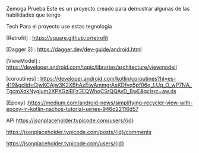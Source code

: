 Zemoga Prueba
Este es un proyecto creado para demostrar algunas de las habilidades que tengo

Tech Para el proyecto use estas tegnologia

[Retrofit] : https://square.github.io/retrofit

[Dagger 2] : https://dagger.dev/dev-guide/android.html

[ViewModel] : https://developer.android.com/topic/libraries/architecture/viewmodell

[coroutines] : https://developer.android.com/kotlin/coroutines?hl=es-419&gclid=CjwKCAjw3K2XBhAzEiwAmmgrAsKDfvq5pf06q_LUq_O_wP7NA_TgcmXdkNygjum2XPXGziBFz3EQWhoCSrQQAvD_BwE&gclsrc=aw.ds

[Epoxy] :https://medium.com/android-news/simplifying-recycler-view-with-epoxy-in-kotlin-nachos-tutorial-series-946d22116d57

[Room]: https://devexperto.com/room-la-libreria-de-base-de-datos-de-android/


API 
https://jsonplaceholder.typicode.com/users/{id}

https://jsonplaceholder.typicode.com/posts/{id}/comments

https://jsonplaceholder.typicode.com/users/{id}


